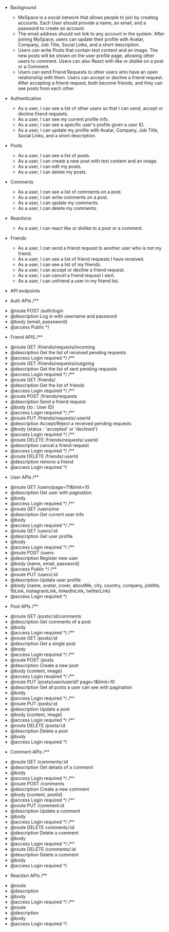 - Background
  - MeSpace is a social network that allows people to join by creating accounts. Each User should provide a name, an email, and a password to create an account.
  - The email address should not link to any account in the system. After joining MySpace, users can update their profile with Avatar, Company, Job Title, Social Links, and a short description.
  - Users can write Posts that contain text content and an image. The new posts will be shown on the user profile page, allowing other users to comment. Users can also React with like or dislike on a post or a Comment.
  - Users can send Friend Requests to other users who have an open relationship with them. Users can accept or decline a friend request. After accepting a friend request, both become friends, and they can see posts from each other.
- Authentication
  - As a user, I can see a list of other users so that I can send, accept or decline friend requests.
  - As a user, I can see my current profile info.
  - As a user, I can see a specific user's profile given a user ID.
  - As a user, I can update my profile with Avatar, Company, Job Title, Social Links, and a short description.
- Posts
  - As a user, I can see a list of posts.
  - As a user, I can create a new post with text content and an image.
  - As a user, I can edit my posts.
  - As a user, I can delete my posts.
- Comments
  - As a user, I can see a list of comments on a post.
  - As a user, I can write comments on a post.
  - As a user, I can update my comments.
  - As a user, I can delete my comments.
- Reactions
  - As a user, I can react like or dislike to a post or a comment.
- Friends
  - As a user, I can send a friend request to another user who is not my friend.
  - As a user, I can see a list of friend requests I have received.
  - As a user, I can see a list of my friends.
  - As a user, I can accept or decline a friend request.
  - As a user, I can cancel a friend request I sent.
  - As a user, I can unfriend a user in my friend list.
- API endpoints

- Auth APIs
  <detail>
/**
* @route POST /auth/login
* @description Log in with username and password
* @body {email, passsword}
* @access Public
*/
  </detail>

- Friend APIS
  <detail>
  /\*\*

* @route GET /friends/requests/incoming
* @description Get the list of received pending requests
* @access Login required
  \*/
  </detail>
  <detail>
  /\*\*
* @route GET /friends/requests/outgoing
* @description Get the list of sent pending requests
* @access Login required
  \*/
  </detail>
  <detail>
  /\*\*
* @route GET /friends/
* @description Get the list of friends
* @access Login required
  \*/
  </detail>
  <detail>
  /\*\*
* @route POST /friends/requests
* @description Send a friend request
* @body {to : User ID}
* @access Login required
  \*/
  </detail>
  <detail>
  /\*\*
* @route PUT /friends/requests/:userId
* @description Accept/Reject a received pending requests
* @body {status : 'accepted' or 'declined'}
* @access Login required
  \*/
  </detail>
  <detail>
  /\*\*
* @route DELETE /friends/requests/:userId
* @description cancel a friend request
* @access Login required
  \*/
  </detail>
  <detail>
  /\*\*
* @route DELETE /friends/:userId
* @description remove a friend
* @access Login required
  \*/
  </detail>

- User APIs
  <detail>
  /\*\*

* @route GET /users/page=1?&limit=10
* @description Get user with pagination
* @body
* @access Login required
  \*/
  </detail>
  <detail>
  /\*\*
* @route GET /users/me
* @description Get current user info
* @body
* @access Login required
  \*/
  </detail>
  <detail>
  /\*\*
* @route GET /users/:id
* @description Get user profile
* @body
* @access Login required
  \*/
  </detail>
  <detail>
  /\*\*
* @route POST /users
* @description Register new user
* @body {name, email, password}
* @access Public
  \*/
  </detail>
  <detail>
  /\*\*
* @route PUT /users/:id
* @description Update user profile
* @body {name, avatar, cover, aboutMe, city, country, company, jobtitle, fbLink, instagramLink, linkedInLink, twitterLink}
* @access Login required
  \*/
  </detail>

- Post APIs
  <detail>
  /\*\*

* @route GET /posts/:id/comments
* @description Get comments of a post
* @body
* @access Login required
  \*/
  </detail>
  <detail>
  /\*\*
* @route GET /posts/:id
* @description Get a single post
* @body
* @access Login required
  \*/
  </detail>
  <detail>
  /\*\*
* @route POST /posts
* @description Create a new post
* @body {content, image}
* @access Login reuqired
  \*/
  </detail>
  <detail>
  /\*\*
* @route PUT /posts/user/userId? page=1&limit=10
* @description Get all posts a user can see with pagination
* @body
* @access Login required
  \*/
  </detail>
  <detail>
  /\*\*
* @route PUT /posts/:id
* @description Update a post
* @body {content, image}
* @access Login required
  \*/
  </detail>
  <detail>
  /\*\*
* @route DELETE /posts/:id
* @description Delete a post
* @body
* @access Login required
  \*/
  </detail>

- Comment APIs
  <detail>
  /\*\*

* @route GET /comments/:id
* @description Get details of a comment
* @body
* @access Login required
  \*/
  </detail>
  <detail>
  /\*\*
* @route POST /comments
* @description Create a new comment
* @body {content, postId}
* @access Login required
  \*/
  </detail>
  <detail>
  /\*\*
* @route PUT /comment:id
* @description Update a comment
* @body
* @access Login required
  \*/
  </detail>
  <detail>
  /\*\*
* @route DELETE comments/:id
* @description Delete a comment
* @body
* @access Login required
  \*/
  </detail>
  <detail>
  /\*\*
* @route DELETE /comments/:id
* @description Delete a comment
* @body
* @access Login required
  \*/
  </detail>

- Reaction APIs
  <detail>
  /\*\*

* @route
* @description
* @body
* @access Login required
  \*/
  </detail>
  <detail>
  /\*\*
* @route
* @description
* @body
* @access Login required
  \*/
  </detail>
